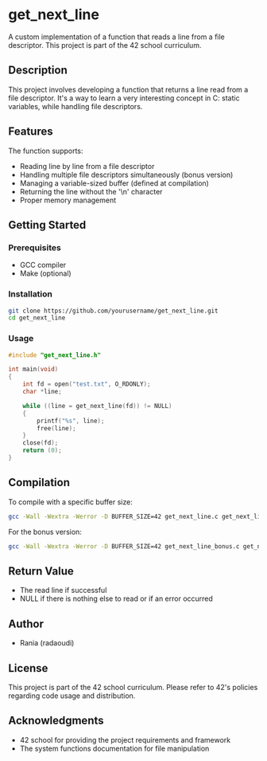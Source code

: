 # get_next_line

A custom implementation of a function that reads a line from a file descriptor. This project is part of the 42 school curriculum.

## Description

This project involves developing a function that returns a line read from a file descriptor. It's a way to learn a very interesting concept in C: static variables, while handling file descriptors.

## Features

The function supports:
- Reading line by line from a file descriptor
- Handling multiple file descriptors simultaneously (bonus version)
- Managing a variable-sized buffer (defined at compilation)
- Returning the line without the '\n' character
- Proper memory management

## Getting Started

### Prerequisites
- GCC compiler
- Make (optional)

### Installation
```bash
git clone https://github.com/yourusername/get_next_line.git
cd get_next_line
```

### Usage
```c
#include "get_next_line.h"

int main(void)
{
    int fd = open("test.txt", O_RDONLY);
    char *line;

    while ((line = get_next_line(fd)) != NULL)
    {
        printf("%s", line);
        free(line);
    }
    close(fd);
    return (0);
}
```

## Compilation
To compile with a specific buffer size:
```bash
gcc -Wall -Wextra -Werror -D BUFFER_SIZE=42 get_next_line.c get_next_line_utils.c
```

For the bonus version:
```bash
gcc -Wall -Wextra -Werror -D BUFFER_SIZE=42 get_next_line_bonus.c get_next_line_utils_bonus.c
```

## Return Value
- The read line if successful
- NULL if there is nothing else to read or if an error occurred

## Author
- Rania (radaoudi)

## License
This project is part of the 42 school curriculum. Please refer to 42's policies regarding code usage and distribution.

## Acknowledgments
- 42 school for providing the project requirements and framework
- The system functions documentation for file manipulation
